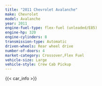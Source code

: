 ```yaml
---
title: "2011 Chevrolet Avalanche"
make: Chevrolet
model: Avalanche
year: 2011
engine-fuel-type: flex-fuel (unleaded/E85)
engine-hp: 320
engine-cylinders: 8
transmission-type: Automatic
driven-wheels: Rear wheel drive
number-of-doors: 4
market-category: Crossover,Flex Fuel
vehicle-size: Large
vehicle-style: Crew Cab Pickup
---
```


{{< car_info >}}
